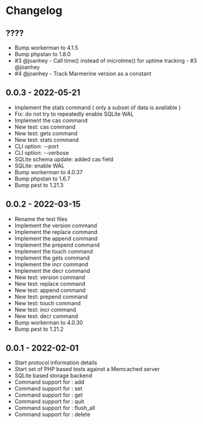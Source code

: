 # Changelog

## ????
- Bump workerman to 4.1.5
- Bump phpstan to 1.8.0
- #3 @joanhey - Call time() instead of microtime() for uptime tracking - #3 @joanhey
- #4 @joanhey - Track Marmerine version as a constant


## 0.0.3 - 2022-05-21
- Implement the stats command ( only a subset of data is available )
- Fix: do not try to repeatedly enable SQLite WAL
- Implement the cas command
- New test: cas command
- New test: gets command
- New test: stats command
- CLI option: --port
- CLI option: --verbose
- SQLite schema update: added cas field
- SQLite: enable WAL
- Bump workerman to 4.0.37
- Bump phpstan to 1.6.7
- Bump pest to 1.21.3


## 0.0.2 - 2022-03-15
- Rename the test files
- Implement the version command
- Implement the replace command
- Implement the append command
- Implement the prepend command
- Implement the touch command
- Implement the gets command
- Implement the incr command
- Implement the decr command
- New test: version command
- New test: replace command
- New test: append command
- New test: prepend command
- New test: touch command
- New test: incr command
- New test: decr command
- Bump workerman to 4.0.30
- Bump pest to 1.21.2


## 0.0.1 - 2022-02-01
- Start protocol information details
- Start set of PHP based tests against a Memcached server
- SQLite based storage backend
- Command support for : add
- Command support for : set
- Command support for : get
- Command support for : quit
- Command support for : flush_all
- Command support for : delete
